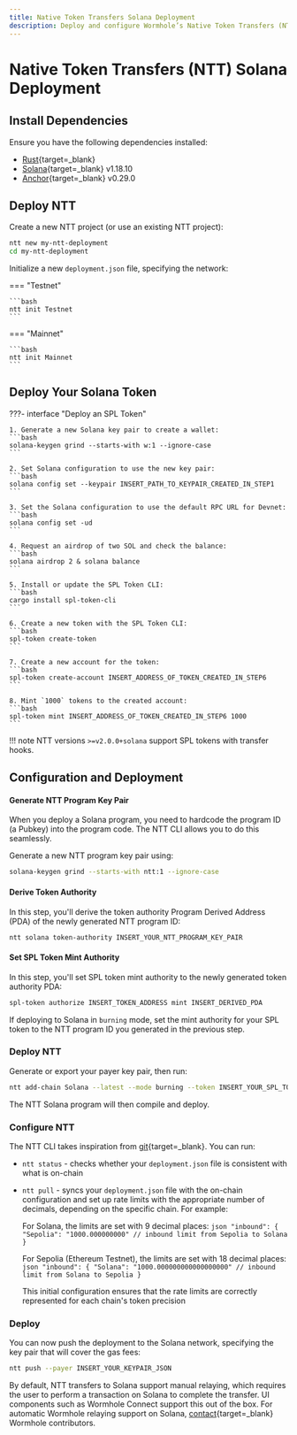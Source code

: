 ```yaml
---
title: Native Token Transfers Solana Deployment
description: Deploy and configure Wormhole’s Native Token Transfers (NTT) for Solana, including setup, token compatibility, mint/burn modes, and CLI usage.
---
```


# Native Token Transfers (NTT) Solana Deployment

## Install Dependencies

Ensure you have the following dependencies installed:

-  [Rust](https://www.rust-lang.org/tools/install){target=\_blank} 
-  [Solana](https://docs.solanalabs.com/cli/install){target=\_blank} v1.18.10
-  [Anchor](https://www.anchor-lang.com/docs/installation){target=\_blank} v0.29.0

## Deploy NTT

Create a new NTT project (or use an existing NTT project):

```bash
ntt new my-ntt-deployment
cd my-ntt-deployment
```

Initialize a new `deployment.json` file, specifying the network:

=== "Testnet"

    ```bash
	ntt init Testnet
    ```

=== "Mainnet"

    ```bash
	ntt init Mainnet
    ```

## Deploy Your Solana Token

???- interface "Deploy an SPL Token"

    1. Generate a new Solana key pair to create a wallet:
    ```bash
    solana-keygen grind --starts-with w:1 --ignore-case
    ```

    2. Set Solana configuration to use the new key pair:
    ```bash
    solana config set --keypair INSERT_PATH_TO_KEYPAIR_CREATED_IN_STEP1
    ```

    3. Set the Solana configuration to use the default RPC URL for Devnet:
    ```bash
    solana config set -ud
    ```

    4. Request an airdrop of two SOL and check the balance:
    ```bash
    solana airdrop 2 & solana balance
    ```

    5. Install or update the SPL Token CLI:
    ```bash
    cargo install spl-token-cli
    ```

    6. Create a new token with the SPL Token CLI:
    ```bash
    spl-token create-token
    ```

    7. Create a new account for the token:
    ```bash
    spl-token create-account INSERT_ADDRESS_OF_TOKEN_CREATED_IN_STEP6
    ```

    8. Mint `1000` tokens to the created account:
    ```bash
    spl-token mint INSERT_ADDRESS_OF_TOKEN_CREATED_IN_STEP6 1000
    ```



!!! note
    NTT versions `>=v2.0.0+solana` support SPL tokens with transfer hooks.

## Configuration and Deployment

#### Generate NTT Program Key Pair

When you deploy a Solana program, you need to hardcode the program ID (a Pubkey) into the program code. The NTT CLI allows you to do this seamlessly.

Generate a new NTT program key pair using:

```bash
solana-keygen grind --starts-with ntt:1 --ignore-case
```

#### Derive Token Authority

In this step, you'll derive the token authority Program Derived Address (PDA) of the newly generated NTT program ID:

```bash
ntt solana token-authority INSERT_YOUR_NTT_PROGRAM_KEY_PAIR
```

#### Set SPL Token Mint Authority

In this step, you'll set SPL token mint authority to the newly generated token authority PDA:

```bash
spl-token authorize INSERT_TOKEN_ADDRESS mint INSERT_DERIVED_PDA
```

If deploying to Solana in `burning` mode, set the mint authority for your SPL token to the NTT program ID you generated in the previous step.

### Deploy NTT

Generate or export your payer key pair, then run:

```bash
ntt add-chain Solana --latest --mode burning --token INSERT_YOUR_SPL_TOKEN --payer INSERT_YOUR_KEYPAIR_JSON --program-key INSERT_YOUR_NTT_PROGRAM_KEYPAIR_JSON
```

The NTT Solana program will then compile and deploy.

### Configure NTT

The NTT CLI takes inspiration from [git](https://git-scm.com/){target=\_blank}. You can run:

- `ntt status` - checks whether your `deployment.json` file is consistent with what is on-chain
- `ntt pull` - syncs your `deployment.json` file with the on-chain configuration and set up rate limits with the appropriate number of decimals, depending on the specific chain. For example:

    For Solana, the limits are set with 9 decimal places:
      ```json
      "inbound": {
          "Sepolia": "1000.000000000" // inbound limit from Sepolia to Solana
      }
      ```

    For Sepolia (Ethereum Testnet), the limits are set with 18 decimal places:
      ```json
      "inbound": {
          "Solana": "1000.000000000000000000" // inbound limit from Solana to Sepolia
      }
      ```

    This initial configuration ensures that the rate limits are correctly represented for each chain's token precision

### Deploy

You can now push the deployment to the Solana network, specifying the key pair that will cover the gas fees:

```bash
ntt push --payer INSERT_YOUR_KEYPAIR_JSON
```

By default, NTT transfers to Solana support manual relaying, which requires the user to perform a transaction on Solana to complete the transfer. UI components such as Wormhole Connect support this out of the box. For automatic Wormhole relaying support on Solana, [contact](https://forms.clickup.com/45049775/f/1aytxf-10244/JKYWRUQ70AUI99F32Q){target=\_blank} Wormhole contributors.
